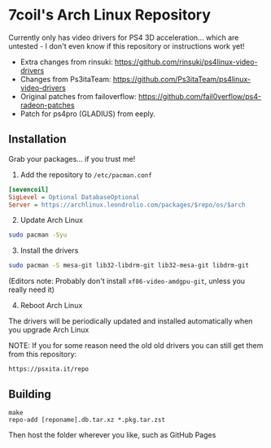 # 7coil's Arch Linux Repository

Currently only has video drivers for PS4 3D acceleration... which are untested - I don't even know if this repository or instructions work yet!
- Extra changes from rinsuki: https://github.com/rinsuki/ps4linux-video-drivers
- Changes from Ps3itaTeam: https://github.com/Ps3itaTeam/ps4linux-video-drivers
- Original patches from failoverflow: https://github.com/fail0verflow/ps4-radeon-patches
- Patch for ps4pro (GLADIUS) from eeply.

## Installation

Grab your packages... if you trust me!

1) Add the repository to `/etc/pacman.conf`
```ini
[sevencoil]
SigLevel = Optional DatabaseOptional
Server = https://archlinux.leondrolio.com/packages/$repo/os/$arch
```

2) Update Arch Linux
```sh
sudo pacman -Syu
```

3) Install the drivers
```sh
sudo pacman -S mesa-git lib32-libdrm-git lib32-mesa-git libdrm-git
```

(Editors note: Probably don't install `xf86-video-amdgpu-git`, unless you really need it)

4) Reboot Arch Linux

The drivers will be periodically updated and installed automatically when you upgrade Arch Linux


NOTE:
If you for some reason need the old old drivers you can still get them from this repository:
```
https://psxita.it/repo
```

## Building

```
make
repo-add [reponame].db.tar.xz *.pkg.tar.zst
```

Then host the folder wherever you like, such as GitHub Pages
